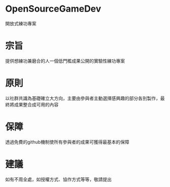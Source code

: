 # OpenSourceGameDev
開放式練功專案

# 宗旨
提供想練功兼磨合的人一個低門檻成果公開的實驗性練功專案

# 原則
以社群共識為基礎確立大方向，主要由參與者主動選擇感興趣的部分各別製作，最終將成果整合成可用的內容

# 保障
透過免費的github機制使所有參與者的成果可獲得最基本的保障

# 建議
如有不周全處，如授權方式、協作方式等等，敬請提出

